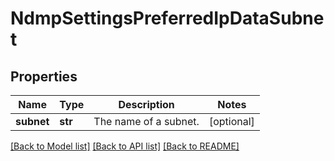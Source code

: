 # NdmpSettingsPreferredIpDataSubnet

## Properties
Name | Type | Description | Notes
------------ | ------------- | ------------- | -------------
**subnet** | **str** | The name of a subnet. | [optional] 

[[Back to Model list]](../README.md#documentation-for-models) [[Back to API list]](../README.md#documentation-for-api-endpoints) [[Back to README]](../README.md)


